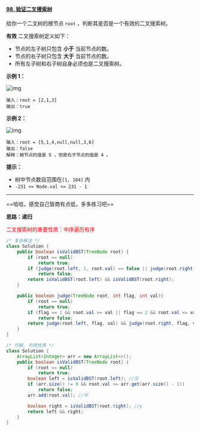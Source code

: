 #### [98. 验证二叉搜索树](https://leetcode-cn.com/problems/validate-binary-search-tree/)



给你一个二叉树的根节点 `root` ，判断其是否是一个有效的二叉搜索树。

**有效** 二叉搜索树定义如下：

- 节点的左子树只包含 **小于** 当前节点的数。
- 节点的右子树只包含 **大于** 当前节点的数。
- 所有左子树和右子树自身必须也是二叉搜索树。

 

**示例 1：**

![img](https://assets.leetcode.com/uploads/2020/12/01/tree1.jpg)

```
输入：root = [2,1,3]
输出：true
```

**示例 2：**

![img](https://assets.leetcode.com/uploads/2020/12/01/tree2.jpg)

```
输入：root = [5,1,4,null,null,3,6]
输出：false
解释：根节点的值是 5 ，但是右子节点的值是 4 。
```

 

**提示：**

- 树中节点数目范围在`[1, 104]` 内
- `-231 <= Node.val <= 231 - 1`



---

==哈哈，感觉自己智商有点低，多多练习吧==

**思路：递归**

<font color=red>二叉搜索树的重要性质：中序遍历有序</font>

```java
/* 复杂解法 */
class Solution {
    public boolean isValidBST(TreeNode root) {
        if (root == null)
            return true;
        if (judge(root.left, 1, root.val) == false || judge(root.right, 2, root.val) == false )
            return false;
        return isValidBST(root.left) && isValidBST(root.right);
    }

    public boolean judge(TreeNode root, int flag, int val){
        if (root == null)
            return true;
        if (flag == 1 && root.val >= val || flag == 2 && root.val <= val)
            return false;
        return judge(root.left, flag, val) && judge(root.right, flag, val);
    }
}

/* 巧解, 利用性质 */
class Solution {
    ArrayList<Integer> arr = new ArrayList<>();
    public boolean isValidBST(TreeNode root) {
        if (root == null)
            return true;
        boolean left = isValidBST(root.left); //左
        if (arr.size() != 0 && root.val <= arr.get(arr.size() - 1))
            return false;
        arr.add(root.val); //中

        boolean right = isValidBST(root.right); //y
        return left && right;
    }
}

```

